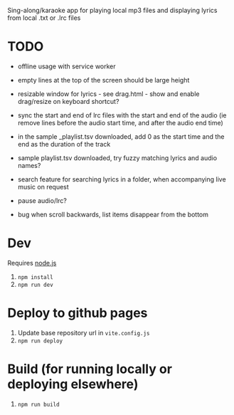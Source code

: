 Sing-along/karaoke app for playing local mp3 files and displaying lyrics from local .txt or .lrc files

# TODO

- offline usage with service worker
- empty lines at the top of the screen should be large height
- resizable window for lyrics - see drag.html - show and enable drag/resize on keyboard shortcut? 
- sync the start and end of lrc files with the start and end of the audio (ie remove lines before the audio start time, and after the audio end time)
- in the sample _playlist.tsv downloaded, add 0 as the start time and the end as the duration of the track

- sample playlist.tsv downloaded, try fuzzy matching lyrics and audio names?
- search feature for searching lyrics in a folder, when accompanying live music on request
- pause audio/lrc?
- bug when scroll backwards, list items disappear from the bottom

# Dev

Requires [node.js](https://nodejs.org)

1. `npm install`
1. `npm run dev` 

# Deploy to github pages

1. Update base repository url in `vite.config.js`
1. `npm run deploy`

# Build (for running locally or deploying elsewhere)

1. `npm run build`
